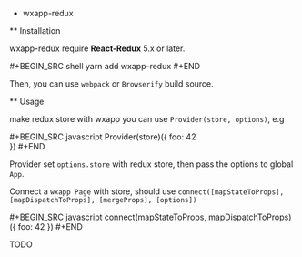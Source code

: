 * wxapp-redux


** Installation

wxapp-redux require **React-Redux** 5.x or later.

#+BEGIN_SRC shell
yarn add wxapp-redux
#+END

Then, you can use `webpack` or `Browserify` build source.


** Usage

make redux store with wxapp you can use `Provider(store, options)`, e.g

#+BEGIN_SRC javascript
Provider(store)({
  foo: 42		
})
#+END


Provider set `options.store` with redux store, then pass the options to global `App`.

Connect a `wxapp Page` with store, should use `connect([mapStateToProps], [mapDispatchToProps], [mergeProps], [options])`

#+BEGIN_SRC javascript
connect(mapStateToProps, mapDispatchToProps)({
  foo: 42
})
#+END

TODO

